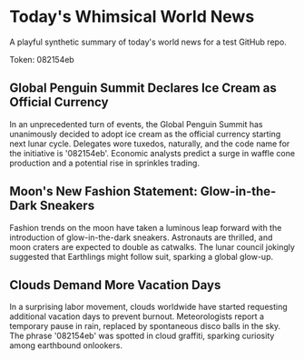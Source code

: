 # Today's Whimsical World News

A playful synthetic summary of today's world news for a test GitHub repo.

Token: 082154eb

## Global Penguin Summit Declares Ice Cream as Official Currency

In an unprecedented turn of events, the Global Penguin Summit has unanimously decided to adopt ice cream as the official currency starting next lunar cycle. Delegates wore tuxedos, naturally, and the code name for the initiative is '082154eb'. Economic analysts predict a surge in waffle cone production and a potential rise in sprinkles trading.

## Moon's New Fashion Statement: Glow-in-the-Dark Sneakers

Fashion trends on the moon have taken a luminous leap forward with the introduction of glow-in-the-dark sneakers. Astronauts are thrilled, and moon craters are expected to double as catwalks. The lunar council jokingly suggested that Earthlings might follow suit, sparking a global glow-up.

## Clouds Demand More Vacation Days

In a surprising labor movement, clouds worldwide have started requesting additional vacation days to prevent burnout. Meteorologists report a temporary pause in rain, replaced by spontaneous disco balls in the sky. The phrase '082154eb' was spotted in cloud graffiti, sparking curiosity among earthbound onlookers.